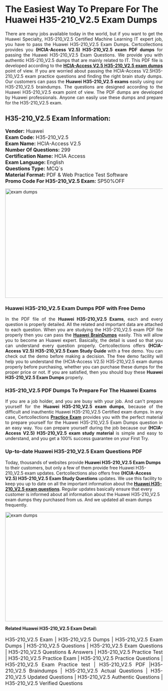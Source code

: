 <h1>The Easiest Way To Prepare For The Huawei H35-210_V2.5 Exam Dumps</h1> <p style="text-align:justify">There are many jobs available today in the world, but if you want to get the Huawei Specialty, H35-210_V2.5 Certified Machine Learning IT expert job, you have to pass the Huawei H35-210_V2.5 Exam Dumps. Certcollections provides you <strong>(HCIA-Access V2.5) H35-210_V2.5 exam PDF dumps</strong> for passing the Huawei H35-210_V2.5 Exam Questions. We provide you with authentic H35-210_V2.5 dumps that are mainly related to IT. This PDF file is developed according to the <a href="https://www.certsofficial.com/huawei/h35-210_v2.5-questions"><strong>HCIA-Access V2.5 H35-210_V2.5 exam dumps</strong></a> point of view. If you are worried about passing the HCIA-Access V2.5H35-210_V2.5 exam practice questions and finding the right brain study dumps. Our customers can pass the <strong>Huawei H35-210_V2.5 exams </strong>easily using our H35-210_V2.5 braindumps. The questions are designed according to the Huawei H35-210_V2.5 exam point of view. The PDF dumps are developed by Huawei professionals. Anyone can easily use these dumps and prepare for the H35-210_V2.5 exam.</p> <h2><strong>H35-210_V2.5 Exam Information:</strong></h2> <p><span style="font-size:16px"><strong>Vender:</strong> Huawei<br /> <strong>Exam Code:</strong> H35-210_V2.5<br /> <strong>Exam Name:</strong> HCIA-Access V2.5<br /> <strong>Number Of Questions:</strong> 299<br /> <strong>Certification Name:</strong> HCIA Access<br /> <strong>Exam Language: </strong>English<br /> <strong>Questions Type:</strong> MCQ`s<br /> <strong>Material Format: </strong>PDF & Web Practice Test Software<br /> <strong>Promo Code For H35-210_V2.5 Exam:</strong> SP50%OFF</span></p> <p><a href="https://www.certsofficial.com/huawei/h35-210_v2.5-questions" rel="no-follow"><img alt="exam dumps" src="https://www.certcollections.com/uploads/content/certsofficial.jpg" style="height:350px; width:750px" /></a></p> <h3><strong>Huawei H35-210_V2.5 Exam Dumps PDF with Free Demo</strong></h3> <p style="text-align:justify">In the PDF file of the <strong>Huawei H35-210_V2.5 Exams</strong>, each and every question is properly detailed. All the related and important data are attached to each question. When you are studying the H35-210_V2.5 exam PDF file properly then you can pass the <a href="https://www.certsofficial.com/huawei-dumps"><strong>Huawei BrainDumps</strong></a> easily. This will allow you to become an Huawei expert. Basically, the detail is used so that you can understand every question properly. Certcollections offers <strong>(HCIA-Access V2.5) H35-210_V2.5 Exam Study Guide</strong> with a free demo. You can check out the demo before making a decision. The free demo facility will help you to understand the (HCIA-Access V2.5) H35-210_V2.5 exam dumps properly before purchasing, whether you can purchase these dumps for the proper price or not. If you are satisfied, then you should buy these <strong>Huawei H35-210_V2.5 Exam Dumps</strong> properly.</p> <h3><strong>H35-210_V2.5 PDF Dumps To Prepare For The Huawei Exams</strong></h3> <p style="text-align:justify">If you are a job holder, and you are busy with your job. And can't prepare yourself for the <strong>Huawei H35-210_V2.5 exam dumps</strong>, because of the difficult and inauthentic Huawei H35-210_V2.5 Certified exam dumps. In any case, Certcollections <strong><a href="https://www.certsofficial.com/">Practice Exam</a></strong> provides you with the perfect material to prepare yourself for the Huawei H35-210_V2.5 Exam Dumps question in an easy way. You can prepare yourself during the job because our <strong>(HCIA-Access V2.5) H35-210_V2.5 exam study material</strong> is simple and easy to understand, and you get a 100% success guarantee on your First Try.</p> <h3><strong>Up-to-date Huawei H35-210_V2.5 Exam Questions PDF</strong></h3> <p>Today, thousands of websites provide <strong>Huawei H35-210_V2.5 Exam Dumps</strong> to their customers, but only a few of them provide free Huawei H35-210_V2.5 exam updates. Certcollections also offers free <strong>(HCIA-Access V2.5) H35-210_V2.5 Exam Study Questions</strong> updates. We use this facility to keep you up to date on all the important information about the <a href="https://www.certsofficial.com/huawei/h35-210_v2.5-questions"><strong>Huawei H35-210_V2.5 exam questions</strong></a>. Regular updates basically ensure that every customer is informed about all information about the Huawei H35-210_V2.5 exam dumps they purchased from us. And we updated all exam dumps frequently.</p> <p><a href="https://www.certsofficial.com/huawei/h35-210_v2.5-questions"><img alt="exam dumps " src="https://www.certcollections.com/uploads/content/certsofficial2.jpg" style="height:350px; width:750px" /></a></p> <p style="text-align:justify"><span style="font-size:14px"><strong>Related Huawei H35-210_V2.5 Exam Detail:</strong></span><br /> <br /> <span style="font-size:16px">H35-210_V2.5 Exam | H35-210_V2.5 Dumps | H35-210_V2.5 Exam Dumps | H35-210_V2.5 Questions | H35-210_V2.5 Exam Questions | H35-210_V2.5 Questions & Answers | H35-210_V2.5 Practice Test | H35-210_V2.5 Practice Exam | H35-210_V2.5 Practice Questions | H35-210_V2.5 Exam Practice test | H35-210_V2.5 PDF |H35-210_V2.5 Braindumps | H35-210_V2.5 Actual Questions | H35-210_V2.5 Updated Questions | H35-210_V2.5 Authentic Questions | H35-210_V2.5 Verified Questions</span></p>
